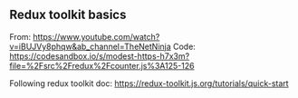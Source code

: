 ## Redux toolkit basics

From: https://www.youtube.com/watch?v=iBUJVy8phqw&ab_channel=TheNetNinja
Code: https://codesandbox.io/s/modest-https-h7x3m?file=%2Fsrc%2Fredux%2Fcounter.js%3A125-126

Following redux toolkit doc:
https://redux-toolkit.js.org/tutorials/quick-start


